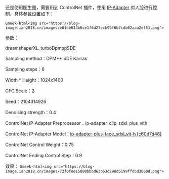 还是使用图生图，需要用到 ControlNet 插件，使用 [IP-Adapter](https://ip-adapter.github.io/) 对人脸进行控制，具体参数设置如下：

`Gmeek-html<img src="https://blog-image.ian2018.cn/images/e01db614b6ce1f6d27ecb99f6b7cdb62aaa2ef51.png">`

参数：

dreamshaperXL_turboDpmppSDE

Sampling method：DPM++ SDE Karras

Sampling steps：6

Width * Height：1024x1400

CFG Scale：2

Seed：2104314926

Denoising strength：0.4

ControlNet IP-Adapter Preprocessor：ip-adapter_clip_sdxl_plus_vith

ControlNet IP-Adapter Model：[ip-adapter-plus-face_sdxl_vit-h [c60d7d48]](https://huggingface.co/h94/IP-Adapter/resolve/main/sdxl_models/ip-adapter-plus-face_sdxl_vit-h.bin?download=true)

ControlNet Control Weight：0.75

ControlNet Ending Control Step：0.9

效果：
`Gmeek-html<img src="https://blog-image.ian2018.cn/images/72f0fee15808bbbd63b53d298d5199ffdbd3860d.png">`


<!-- ##{"timestamp":1702951291}## -->